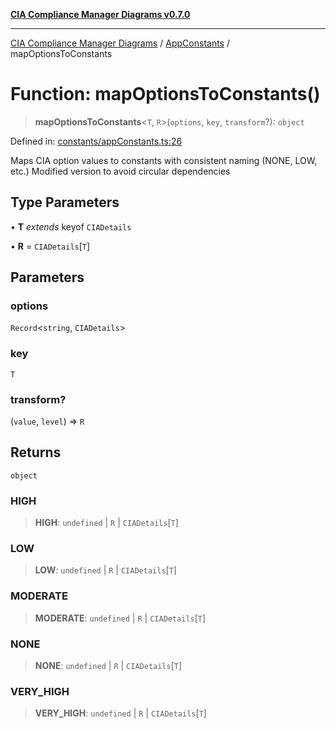 [**CIA Compliance Manager Diagrams v0.7.0**](../../../README.md)

***

[CIA Compliance Manager Diagrams](../../../globals.md) / [AppConstants](../README.md) / mapOptionsToConstants

# Function: mapOptionsToConstants()

> **mapOptionsToConstants**\<`T`, `R`\>(`options`, `key`, `transform`?): `object`

Defined in: [constants/appConstants.ts:26](https://github.com/Hack23/cia-compliance-manager/blob/0a3ec5feaea6fcd6a9f03fda1b8552f4c9fbfab0/src/constants/appConstants.ts#L26)

Maps CIA option values to constants with consistent naming (NONE, LOW, etc.)
Modified version to avoid circular dependencies

## Type Parameters

• **T** *extends* keyof `CIADetails`

• **R** = `CIADetails`\[`T`\]

## Parameters

### options

`Record`\<`string`, `CIADetails`\>

### key

`T`

### transform?

(`value`, `level`) => `R`

## Returns

`object`

### HIGH

> **HIGH**: `undefined` \| `R` \| `CIADetails`\[`T`\]

### LOW

> **LOW**: `undefined` \| `R` \| `CIADetails`\[`T`\]

### MODERATE

> **MODERATE**: `undefined` \| `R` \| `CIADetails`\[`T`\]

### NONE

> **NONE**: `undefined` \| `R` \| `CIADetails`\[`T`\]

### VERY\_HIGH

> **VERY\_HIGH**: `undefined` \| `R` \| `CIADetails`\[`T`\]
